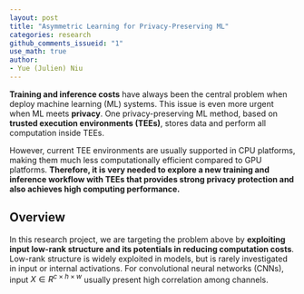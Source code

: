 ```yaml
---
layout: post
title: "Asymmetric Learning for Privacy-Preserving ML"
categories: research
github_comments_issueid: "1"
use_math: true
author:
- Yue (Julien) Niu
---
```


**Training and inference costs** have always been the central problem 
when deploy machine learning (ML) systems. 
This issue is even more urgent when ML meets **privacy**.
One privacy-preserving ML method, based on **trusted execution environments (TEEs)**, 
stores data and perform all computation inside TEEs. 

However, current TEE environments are usually supported in CPU platforms, 
making them much less computationally efficient compared to GPU platforms. 
**Therefore, it is very needed to explore a new training and inference workflow with TEEs that
provides strong privacy protection and also achieves high computing performance.**

## Overview

In this research project, we are targeting the problem above by 
**exploiting input low-rank structure and its potentials in reducing computation costs**.
Low-rank structure is widely exploited in models, but 
is rarely investigated in input or internal activations.
For convolutional neural networks (CNNs), 
input $X \in R^{c\times h \times w}$ usually present high correlation among channels. 